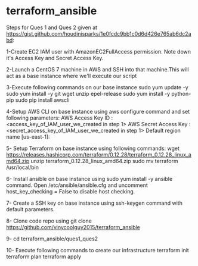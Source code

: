 # terraform_ansible

Steps for Ques 1 and Ques 2 given at https://gist.github.com/houdinisparks/1e0fcdc9bb1c0d6d426e765ab6dc2abd:

  1-Create EC2 IAM user with AmazonEC2FullAccess permission. Note down it's Access Key and Secret Access Key.

  2-Launch a CentOS 7 machine in AWS and SSH into that machine.This will act as a base instance where we'll execute our script

  3-Execute following commands on our base instance
    sudo yum update -y
    sudo yum install -y git wget unzip epel-release
    sudo yum install -y python-pip
    sudo pip install awscli

  4-Setup AWS CLI on base instance using aws configure command and set following parameters:
    AWS Access Key ID : <access_key_of_IAM_user_we_created in step 1>
    AWS Secret Access Key : <secret_access_key_of_IAM_user_we_created in step 1>
    Default region name [us-east-1]:
 
  5- Setup Terraform on base instance using following commands: 
    wget https://releases.hashicorp.com/terraform/0.12.28/terraform_0.12.28_linux_amd64.zip
    unzip terraform_0.12.28_linux_amd64.zip 
     sudo mv terraform /usr/local/bin
     
  6- Install ansible on base instance using sudo yum install -y ansible command. Open /etc/ansible/ansible.cfg and uncomment host_key_checking = False to disable        host checking.
  
  7- Create a SSH key on base instance using ssh-keygen command with default parameters.

  8- Clone code repo using git clone https://github.com/vinycoolguy2015/terraform_ansible

  9- cd terraform_ansible/ques1_ques2

  10- Execute following commands to create our infrastructure
        terraform init
        terraform plan
        terraform apply

